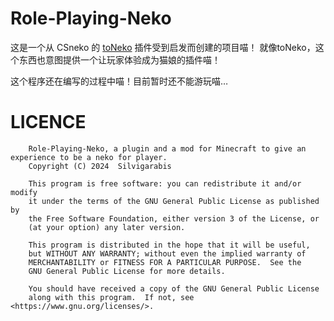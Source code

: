 # Role-Playing-Neko

这是一个从 CSneko 的 [toNeko](https://github.com/CSneko/toNeko) 插件受到启发而创建的项目喵！
就像toNeko，这个东西也意图提供一个让玩家体验成为猫娘的插件喵！

这个程序还在编写的过程中喵！目前暂时还不能游玩喵…

# LICENCE


```
    Role-Playing-Neko, a plugin and a mod for Minecraft to give an experience to be a neko for player.
    Copyright (C) 2024  Silvigarabis

    This program is free software: you can redistribute it and/or modify
    it under the terms of the GNU General Public License as published by
    the Free Software Foundation, either version 3 of the License, or
    (at your option) any later version.

    This program is distributed in the hope that it will be useful,
    but WITHOUT ANY WARRANTY; without even the implied warranty of
    MERCHANTABILITY or FITNESS FOR A PARTICULAR PURPOSE.  See the
    GNU General Public License for more details.

    You should have received a copy of the GNU General Public License
    along with this program.  If not, see <https://www.gnu.org/licenses/>.
```
